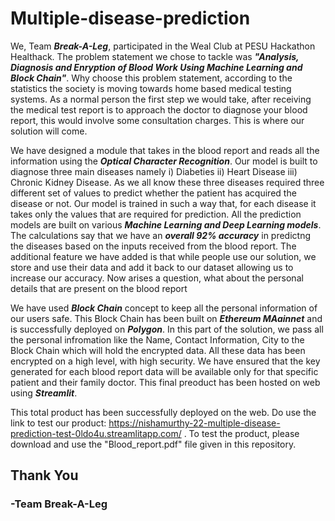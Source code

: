 # Multiple-disease-prediction
We, Team ***Break-A-Leg***, participated in the Weal Club at PESU Hackathon Healthack. The problem statement we chose to tackle was ***"Analysis, Diagnosis and Enryption of Blood Work Using Machine Learning and Block Chain"***. Why choose this problem statement, according to the statistics the society is moving towards home based medical testing systems. As a normal person the first step we would take, after receiving the medical test report is to approach the doctor to diagnose your blood report, this would involve some consultation charges. This is where our solution will come. 

We have designed a module that takes in the blood report and reads all the information using the ***Optical Character Recognition***. Our model is built to diagnose three main diseases namely i) Diabeties ii) Heart Disease iii) Chronic Kidney Disease. As we all know these three diseases required three different set of values to predict whether the patient has acquired the disease or not. Our model is trained in such a way that, for each disease it takes only the values that are required for prediction. All the prediction models are built on various ***Machine Learning and Deep Learning models***. The calculations say that we have an ***overall 92% accuracy*** in predictng the diseases based on the inputs received from the blood report. The additional feature we have added is that while people use our solution, we store and use their data and add it back to our dataset allowing us to increase our accuracy. Now arises a question, what about the personal details that are present on the blood report

We have used ***Block Chain*** concept to keep all the personal information of our users safe. This Block Chain has been built on ***Ethereum MAainnet*** and is successfully deployed on ***Polygon***. In this part of the solution, we pass all the personal infromation like the Name, Contact Information, City to the Block Chain which will hold the encrypted data. All these data has been encrypted on a high level, with high security. We have ensured that the key generated for each blood report data will be available only for that specific patient and their family doctor. This final preoduct has been hosted on web using ***Streamlit***.

This total product has been successfully deployed on the web. Do use the link to test our product: https://nishamurthy-22-multiple-disease-prediction-test-0ldo4u.streamlitapp.com/ . To test the product, please download and use the "Blood_report.pdf" file given in this repository.

## Thank You
### -Team Break-A-Leg
